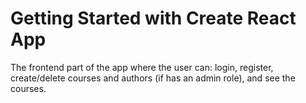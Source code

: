 # Getting Started with Create React App
 The frontend part of the app where the user can: login, register, create/delete courses and authors (if has an admin role), and see the courses.
